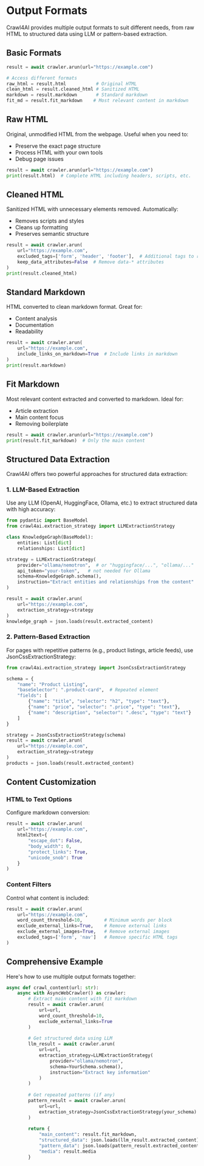 # Output Formats

Crawl4AI provides multiple output formats to suit different needs, from raw HTML to structured data using LLM or pattern-based extraction.

## Basic Formats

```python
result = await crawler.arun(url="https://example.com")

# Access different formats
raw_html = result.html           # Original HTML
clean_html = result.cleaned_html # Sanitized HTML
markdown = result.markdown       # Standard markdown
fit_md = result.fit_markdown    # Most relevant content in markdown
```

## Raw HTML

Original, unmodified HTML from the webpage. Useful when you need to:
- Preserve the exact page structure
- Process HTML with your own tools
- Debug page issues

```python
result = await crawler.arun(url="https://example.com")
print(result.html)  # Complete HTML including headers, scripts, etc.
```

## Cleaned HTML

Sanitized HTML with unnecessary elements removed. Automatically:
- Removes scripts and styles
- Cleans up formatting
- Preserves semantic structure

```python
result = await crawler.arun(
    url="https://example.com",
    excluded_tags=['form', 'header', 'footer'],  # Additional tags to remove
    keep_data_attributes=False  # Remove data-* attributes
)
print(result.cleaned_html)
```

## Standard Markdown

HTML converted to clean markdown format. Great for:
- Content analysis
- Documentation
- Readability

```python
result = await crawler.arun(
    url="https://example.com",
    include_links_on_markdown=True  # Include links in markdown
)
print(result.markdown)
```

## Fit Markdown

Most relevant content extracted and converted to markdown. Ideal for:
- Article extraction
- Main content focus
- Removing boilerplate

```python
result = await crawler.arun(url="https://example.com")
print(result.fit_markdown)  # Only the main content
```

## Structured Data Extraction

Crawl4AI offers two powerful approaches for structured data extraction:

### 1. LLM-Based Extraction

Use any LLM (OpenAI, HuggingFace, Ollama, etc.) to extract structured data with high accuracy:

```python
from pydantic import BaseModel
from crawl4ai.extraction_strategy import LLMExtractionStrategy

class KnowledgeGraph(BaseModel):
    entities: List[dict]
    relationships: List[dict]

strategy = LLMExtractionStrategy(
    provider="ollama/nemotron",  # or "huggingface/...", "ollama/..."
    api_token="your-token",   # not needed for Ollama
    schema=KnowledgeGraph.schema(),
    instruction="Extract entities and relationships from the content"
)

result = await crawler.arun(
    url="https://example.com",
    extraction_strategy=strategy
)
knowledge_graph = json.loads(result.extracted_content)
```

### 2. Pattern-Based Extraction

For pages with repetitive patterns (e.g., product listings, article feeds), use JsonCssExtractionStrategy:

```python
from crawl4ai.extraction_strategy import JsonCssExtractionStrategy

schema = {
    "name": "Product Listing",
    "baseSelector": ".product-card",  # Repeated element
    "fields": [
        {"name": "title", "selector": "h2", "type": "text"},
        {"name": "price", "selector": ".price", "type": "text"},
        {"name": "description", "selector": ".desc", "type": "text"}
    ]
}

strategy = JsonCssExtractionStrategy(schema)
result = await crawler.arun(
    url="https://example.com",
    extraction_strategy=strategy
)
products = json.loads(result.extracted_content)
```

## Content Customization

### HTML to Text Options

Configure markdown conversion:

```python
result = await crawler.arun(
    url="https://example.com",
    html2text={
        "escape_dot": False,
        "body_width": 0,
        "protect_links": True,
        "unicode_snob": True
    }
)
```

### Content Filters

Control what content is included:

```python
result = await crawler.arun(
    url="https://example.com",
    word_count_threshold=10,        # Minimum words per block
    exclude_external_links=True,    # Remove external links
    exclude_external_images=True,   # Remove external images
    excluded_tags=['form', 'nav']   # Remove specific HTML tags
)
```

## Comprehensive Example

Here's how to use multiple output formats together:

```python
async def crawl_content(url: str):
    async with AsyncWebCrawler() as crawler:
        # Extract main content with fit markdown
        result = await crawler.arun(
            url=url,
            word_count_threshold=10,
            exclude_external_links=True
        )
        
        # Get structured data using LLM
        llm_result = await crawler.arun(
            url=url,
            extraction_strategy=LLMExtractionStrategy(
                provider="ollama/nemotron",
                schema=YourSchema.schema(),
                instruction="Extract key information"
            )
        )
        
        # Get repeated patterns (if any)
        pattern_result = await crawler.arun(
            url=url,
            extraction_strategy=JsonCssExtractionStrategy(your_schema)
        )
        
        return {
            "main_content": result.fit_markdown,
            "structured_data": json.loads(llm_result.extracted_content),
            "pattern_data": json.loads(pattern_result.extracted_content),
            "media": result.media
        }
```